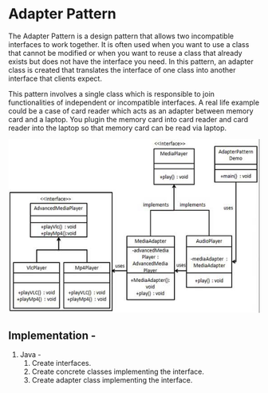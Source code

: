 # Adapter Pattern

The Adapter Pattern is a design pattern that allows two incompatible interfaces to work together. It is often used when you want to use a class that cannot be modified or when you want to reuse a class that already exists but does not have the interface you need. In this pattern, an adapter class is created that translates the interface of one class into another interface that clients expect.

This pattern involves a single class which is responsible to join functionalities of independent or incompatible interfaces. A real life example could be a case of card reader which acts as an adapter between memory card and a laptop. You plugin the memory card into card reader and card reader into the laptop so that memory card can be read via laptop.

![img.png](img.png)

## Implementation -
1. Java -
    1. Create interfaces.
    2. Create concrete classes implementing the interface.
    3. Create adapter class implementing the interface.
